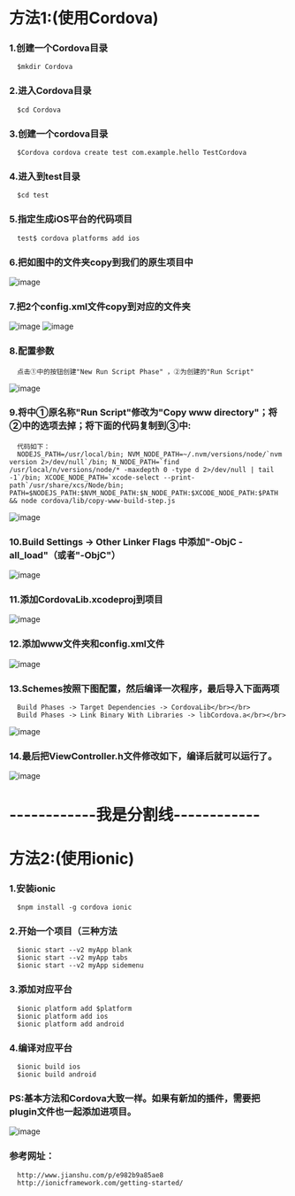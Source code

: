 方法1:(使用Cordova)
===================================  
### 1.创建一个Cordova目录</br>
      $mkdir Cordova
### 2.进入Cordova目录</br>
      $cd Cordova
### 3.创建一个cordova目录</br>
      $Cordova cordova create test com.example.hello TestCordova
### 4.进入到test目录</br>
      $cd test
### 5.指定生成iOS平台的代码项目</br>
      test$ cordova platforms add ios
### 6.把如图中的文件夹copy到我们的原生项目中
![image](https://github.com/jinzekid/ionic-native-hybirdDev/blob/master/src/imgs/1.png)
### 7.把2个config.xml文件copy到对应的文件夹
![image](https://github.com/jinzekid/ionic-native-hybirdDev/blob/master/src/imgs/2.png)
![image](https://github.com/jinzekid/ionic-native-hybirdDev/blob/master/src/imgs/3.png)
### 8.配置参数
      点击①中的按钮创建"New Run Script Phase" ，②为创建的"Run Script"
![image](https://github.com/jinzekid/ionic-native-hybirdDev/blob/master/src/imgs/4.png)
### 9.将中①原名称"Run Script"修改为"Copy www directory"；将②中的选项去掉；将下面的代码复制到③中:
      代码如下：
      NODEJS_PATH=/usr/local/bin; NVM_NODE_PATH=~/.nvm/versions/node/`nvm version 2>/dev/null`/bin; N_NODE_PATH=`find /usr/local/n/versions/node/* -maxdepth 0 -type d 2>/dev/null | tail -1`/bin; XCODE_NODE_PATH=`xcode-select --print-path`/usr/share/xcs/Node/bin; PATH=$NODEJS_PATH:$NVM_NODE_PATH:$N_NODE_PATH:$XCODE_NODE_PATH:$PATH && node cordova/lib/copy-www-build-step.js
![image](https://github.com/jinzekid/ionic-native-hybirdDev/blob/master/src/imgs/5.png)
### 10.Build Settings -> Other Linker Flags 中添加"-ObjC -all_load"（或者"-ObjC"）
![image](https://github.com/jinzekid/ionic-native-hybirdDev/blob/master/src/imgs/6.png)
### 11.添加CordovaLib.xcodeproj到项目
![image](https://github.com/jinzekid/ionic-native-hybirdDev/blob/master/src/imgs/7.png)
### 12.添加www文件夹和config.xml文件
![image](https://github.com/jinzekid/ionic-native-hybirdDev/blob/master/src/imgs/8.png)
### 13.Schemes按照下图配置，然后编译一次程序，最后导入下面两项
      Build Phases -> Target Dependencies -> CordovaLib</br></br>
      Build Phases -> Link Binary With Libraries -> libCordova.a</br></br>
![image](https://github.com/jinzekid/ionic-native-hybirdDev/blob/master/src/imgs/9.png)
### 14.最后把ViewController.h文件修改如下，编译后就可以运行了。</br>
![image](https://github.com/jinzekid/ionic-native-hybirdDev/blob/master/src/imgs/11.png)

------------我是分割线------------
===================================
方法2:(使用ionic)
===================================
### 1.安装ionic
      $npm install -g cordova ionic
### 2.开始一个项目（三种方法
      $ionic start --v2 myApp blank
      $ionic start --v2 myApp tabs
      $ionic start --v2 myApp sidemenu
### 3.添加对应平台
      $ionic platform add $platform
      $ionic platform add ios
      $ionic platform add android
### 4.编译对应平台
      $ionic build ios
      $ionic build android
### PS:基本方法和Cordova大致一样。如果有新加的插件，需要把plugin文件也一起添加进项目。
![image](https://github.com/jinzekid/ionic-native-hybirdDev/blob/master/src/imgs/10.png)
### 参考网址：
      http://www.jianshu.com/p/e982b9a85ae8
      http://ionicframework.com/getting-started/
